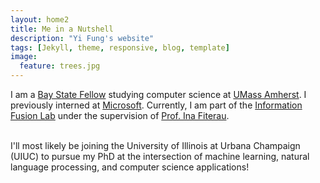 ```yaml
---
layout: home2
title: Me in a Nutshell
description: "Yi Fung's website"
tags: [Jekyll, theme, responsive, blog, template]
image:
  feature: trees.jpg
---
```


I am a <a href="https://www.cics.umass.edu/content/bay-state-programs" target="_blank">Bay State Fellow</a> studying computer science at <a href="https://www.cics.umass.edu/" target="_blank">UMass Amherst</a>. I previously interned at <a href="https://careers.microsoft.com/" target="_blank">Microsoft</a>. Currently, I am part of the <a href="https://github.com/Information-Fusion-Lab-Umass" target="_blank">Information Fusion Lab</a> under the supervision of <a href="https://www.cics.umass.edu/people/fiterau-brostean-madalina" target="_blank">Prof. Ina Fiterau</a>. 

<br />
I'll most likely be joining the University of Illinois at Urbana Champaign (UIUC) to pursue my PhD at the intersection of machine learning, natural language processing, and computer science applications!

